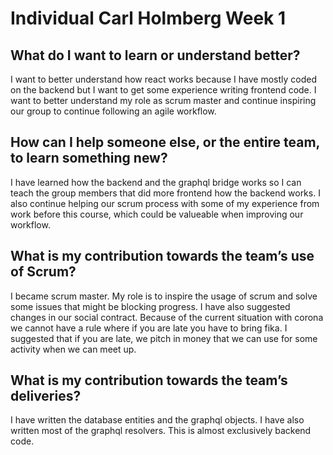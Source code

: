 # Individual Carl Holmberg Week 1

## What do I want to learn or understand better?
I want to better understand how react works because I have mostly coded on the backend but I want to get some experience writing frontend code. I want to better understand my role as scrum master and continue inspiring our group to continue following an agile workflow.

## How can I help someone else, or the entire team, to learn something new?
I have learned how the backend and the graphql bridge works so I can teach the group members that did more frontend how the backend works. I also continue helping our scrum process with some of my experience from work before this course, which could be valueable when improving our workflow.

## What is my contribution towards the team’s use of Scrum?
I became scrum master. My role is to inspire the usage of scrum and solve some issues that might be blocking progress. I have also suggested changes in our social contract. Because of the current situation with corona we cannot have a rule where if you are late you have to bring fika. I suggested that if you are late, we pitch in money that we can use for some activity when we can meet up.

## What is my contribution towards the team’s deliveries?
I have written the database entities and the graphql objects. I have also written most of the graphql resolvers. This is almost exclusively backend code.